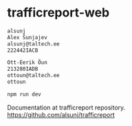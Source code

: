 # trafficreport-web

~~~bash
alsunj
Alex Šunjajev
alsunj@taltech.ee
222442IACB

Ott-Eerik Õun
213280IADB
ottoun@taltech.ee
ottoun
~~~

~~~bash
npm run dev
~~~

Documentation at trafficreport repository.
https://github.com/alsunj/trafficreport
